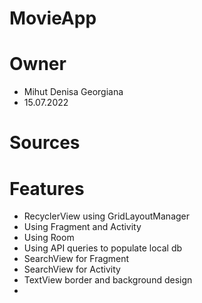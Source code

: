 # MovieApp

# Owner
- Mihut Denisa Georgiana
- 15.07.2022

# Sources

# Features
- RecyclerView using GridLayoutManager
- Using Fragment and Activity
- Using Room 
- Using API queries to populate local db
- SearchView for Fragment
- SearchView for Activity
- TextView border and background design
- 

